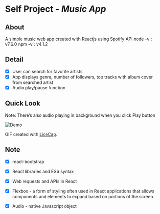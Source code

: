 # Self Project - *Music App*

## About

A simple music web app created with Reactjs using [Spotify API](https://developer.spotify.com/web-api/)
node -v : v7.6.0
npm -v : v4.1.2

## Detail

- [X] User can search for favorite artists
- [X] App displays genre, number of followers, top tracks with album cover from searched artist 
- [X] Audio play/pause function

## Quick Look
Note: There’s also audio playing in background when you click Play button

<img src='http://i.imgur.com/fRtvIE2.gif' title='Demo' width='' alt='Demo' />

GIF created with [LiceCap](http://www.cockos.com/licecap/).

## Note
- [X] react-bootstrap
- [X] React libraries and ES6 syntax
- [X] Web requests and APIs in React
- [X] Flexbox - a form of styling often used in React applications that allows components and elements to expand based on portions of the screen. 
- [X] Audio - native Javascript object



